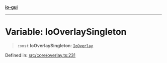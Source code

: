 [**io-gui**](../README.md)

***

# Variable: IoOverlaySingleton

> `const` **IoOverlaySingleton**: [`IoOverlay`](../classes/IoOverlay.md)

Defined in: [src/core/overlay.ts:231](https://github.com/io-gui/io/blob/main/src/core/overlay.ts#L231)
